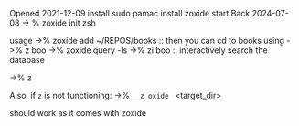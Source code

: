 Opened 2021-12-09 install sudo pamac install zoxide start
Back 2024-07-08
-> % zoxide init zsh

usage
->% zoxide add ~/REPOS/books        :: then you can cd to books using ->% z boo
->% zoxide query -ls
->% zi boo                          :: interactively search the database

->% z <target-dir>

Also, if `z` is not functioning:
->% `__z_oxide ` <target_dir>

should work as it comes with zoxide


